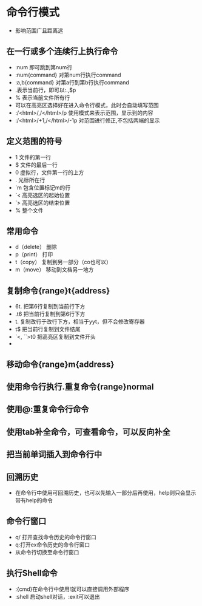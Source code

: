 # 命令行模式
-  影响范围广且距离远
## 在一行或多个连续行上执行命令
- :num 即可跳到第num行
- :num{command} 对第num行执行command
- :a,b{command} 对第a行到第b行执行command
- .表示当前行，即可以:.,$p
- % 表示当前文件所有行
- 可以在高亮区选择好在进入命令行模式，此时会自动填写范围
- :/&lt;html>/,/&lt;/html>/p 使用模式来表示范围，显示<html>到</html>的内容 
- :/&lt;html>/+1,/&lt;/html>/-1p 对范围进行修正,不包括两端的显示

## 定义范围的符号
- 1 文件的第一行
- $ 文件的最后一行
- 0 虚拟行，文件第一行的上方
- . 光标所在行
- `m 包含位置标记m的行
- `< 高亮选区的起始位置
- `> 高亮选区的结束位置
- % 整个文件

## 常用命令
- d（delete） 删除
- p（print） 打印
- t（copy） 复制到另一部分（co也可以）
- m（move） 移动到文档另一地方

## 复制命令{range}t{address}
- 6t. 把第6行复制到当前行下方
- .t6 把当前行复制到第6行下方
- t. 复制改行于改行下方，相当于yyt，但不会修改寄存器
- t$ 把当前行复制到文件结尾
- `<, ``>t0 把高亮区复制到文件开头
- 
## 移动命令{range}m{address}

## 使用命令行执行.重复命令{range}normal

## 使用@:重复命令行命令

## 使用tab补全命令，<C-D>可查看命令，<S-T>可以反向补全

## 把当前单词插入到命令行中<C-R><C-W>

## 回溯历史
- 在命令行中使用<UP><DOWN>可回溯历史，也可以先输入一部分后再使用，help<UP>则只会显示带有help的命令

## 命令行窗口
- q/ 打开查找命令历史的命令行窗口
- q:打开ex命令历史的命令行窗口
- <C-F> 从命令行切换至命令行窗口

## 执行Shell命令
- :{cmd}在命令行中使用!就可以直接调用外部程序
- :shell 启动shell对话，:exit可以退出

